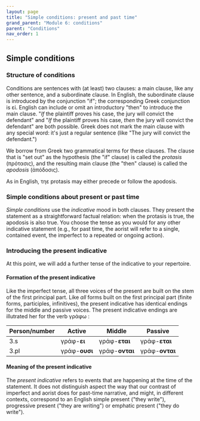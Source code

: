 ```yaml
---
layout: page
title: "Simple conditions: present and past time"
grand_parent: "Module 6: conditions"
parent: "Conditions"
nav_order: 1
---
```



## Simple conditions

### Structure of conditions

Conditions are sentences with (at least) two clauses:  a main clause, like any other sentence, and a subordinate clause.  In English, the subordinate clause is introduced by the conjunction "if"; the corresponding Greek conjunction is εἰ. English can include or omit an introductory "then" to introduce the main clause.  "*If* the plaintiff proves his case, the jury will convict the defendant" and  "*If* the plaintiff proves his case, *then* the jury will convict the defendant" are both possible.  Greek does not mark the main clause with any special word: it's just a regular sentence (like "The jury will convict the defendant.")

We borrow from Greek two grammatical terms for these clauses.  The clause that is "set out" as the hypothesis (the "if" clause) is called the *protasis* (πρότασις), and the resulting main clause (the "then" clause) is called the *apodosis* (ἀπόδοσις).

As in English, τηε protasis may either precede or follow the apodosis.

### Simple conditions about present or past time

*Simple conditions* use the *indicative* mood in both clauses. They present the statement as a straightforward factual relation: when the protasis is true, the apodosis is also true.  You choose the tense as you would for any other indicative statement (e.g., for past time, the aorist will refer to a single, contained event, the imperfect to a repeated or ongoing action).




### Introducing the present indicative

At this point, we will add a further tense of the indicative to your repertoire.  

#### Formation of the present indicative

Like the imperfect tense, all three voices of the present are built on the stem of the first principal part.  Like *all* forms built on the first principal part (finite forms, participles, infinitives), the present indicative has identical endings for the middle and passive voices.  The present indicative endings are illutrated her for the verb γράφω :


| Person/number | Active | Middle | Passive |
| --- | --- | --- | --- |
| 3.s | γράφ-**ει** | γράφ-**εται** | γράφ-**εται** |
| 3.pl | γράφ-**ουσι** | γράφ-**ονται** | γράφ-**ονται** |


#### Meaning of the present indicative 

The *present indicative* refers to events that are happening at the time of the statement. It does not distinguish aspect the way that our contrast of imperfect and aorist does for past-time narrative, and might, in different contexts, correspond to an English simple present ("they write"), progressive present ("they are writing") or emphatic present ("they do write").

